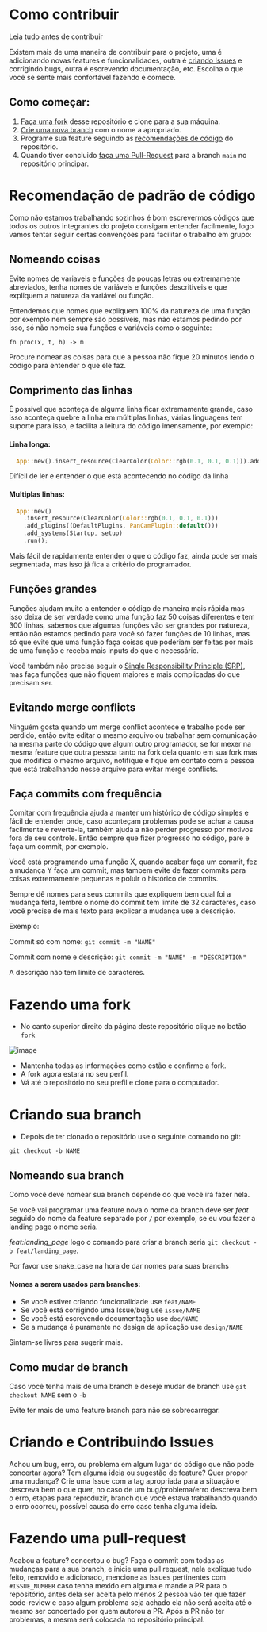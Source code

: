 # Como contribuir

Leia tudo antes de contribuir

Existem mais de uma maneira de contribuir para o projeto, uma é adicionando novas features e funcionalidades, outra é [criando Issues](#ISSUES) e corrigindo bugs, outra é escrevendo documentação, etc.
Escolha o que você se sente mais confortável fazendo e comece.

## Como começar:

1. [Faça uma fork](#FORK) desse repositório e clone para a sua máquina.
2. [Crie uma nova branch](#BRANCH) com o nome a apropriado.
3. Programe sua feature seguindo as [recomendações de código](#ISCLEAN) do repositório.
4. Quando tiver concluido [faça uma Pull-Request](#PR) para a branch `main` no repositório principar.

<a name="ISCLEAN"></a>
# Recomendação de padrão de código

Como não estamos trabalhando sozinhos é bom escrevermos códigos que todos os outros integrantes do projeto consigam entender facilmente, logo vamos tentar seguir certas convenções para facilitar o trabalho em grupo:

## Nomeando coisas
Evite nomes de variaveis e funções de poucas letras ou extremamente abreviados, tenha nomes de variáveis e funções descritiveis e que expliquem a natureza da variável ou função.

Entendemos que nomes que expliquem 100% da natureza de uma função por exemplo nem sempre são possíveis, mas não estamos pedindo por isso, só não nomeie sua funções e variáveis como o seguinte:

`fn proc(x, t, h) -> m`

Procure nomear as coisas para que a pessoa não fique 20 minutos lendo o código para entender o que ele faz.

## Comprimento das linhas

É possível que aconteça de alguma linha ficar extremamente grande, caso isso aconteça quebre a linha em múltiplas linhas, várias linguagens tem suporte para isso, e facilita a leitura do código imensamente, por exemplo:

#### Linha longa:

```Rust
  App::new().insert_resource(ClearColor(Color::rgb(0.1, 0.1, 0.1))).add_plugins((DefaultPlugins, PanCamPlugin::default())).add_systems(Startup, setup).run();
```

Difícil de ler e entender o que está acontecendo no código da linha

#### Multiplas linhas:

```Rust
  App::new()
    .insert_resource(ClearColor(Color::rgb(0.1, 0.1, 0.1)))
    .add_plugins((DefaultPlugins, PanCamPlugin::default()))
    .add_systems(Startup, setup)
    .run();
```

Mais fácil de rapidamente entender o que o código faz, ainda pode ser mais segmentada, mas isso já fica a critério do programador.

## Funções grandes

Funções ajudam muito a entender o código de maneira mais rápida mas isso deixa de ser verdade como uma função faz 50 coisas diferentes e tem 300 linhas, sabemos que algumas funções vão ser grandes por natureza, então não estamos pedindo para você só fazer funções de 10 linhas, mas só que evite que uma função faça coisas que poderiam ser feitas por mais de uma função e receba mais inputs do que o necessário.

Você também não precisa seguir o [Single Responsibility Principle (SRP)](https://en.wikipedia.org/wiki/Single_responsibility_principle), mas faça funções que não fiquem maiores e mais complicadas do que precisam ser.

## Evitando merge conflicts

Ninguém gosta quando um merge conflict acontece e trabalho pode ser perdido, então evite editar o mesmo arquivo ou trabalhar sem comunicação na mesma parte do código que algum outro programador, se for mexer na mesma feature que outra pessoa tanto na fork dela quanto em sua fork mas que modifica o mesmo arquivo, notifique e fique em contato com a pessoa que está trabalhando nesse arquivo para evitar merge conflicts.

## Faça commits com frequência

Comitar com frequência ajuda a manter um histórico de código simples e fácil de entender onde, caso aconteçam problemas pode se achar a causa facilmente e reverte-la, também ajuda a não perder progresso por motivos fora de seu controle.
Então sempre que fizer progresso no código, pare e faça um commit, por exemplo.

Você está programando uma função X, quando acabar faça um commit, fez a mudança Y faça um commit, mas tambem evite de fazer commits para coisas extremamente pequenas e poluir o histórico de commits.

Sempre dê nomes para seus commits que expliquem bem qual foi a mudança feita, lembre o nome do commit tem limite de 32 caracteres, caso você precise de mais texto para explicar a mudança use a descrição.

Exemplo:

Commit só com nome: `git commit -m "NAME"`

Commit com nome e descrição: `git commit -m "NAME" -m "DESCRIPTION"`

A descrição não tem limite de caracteres.

<a name="FORK"></a>
# Fazendo uma fork
- No canto superior direito da página deste repositório clique no botão `fork`
  
![image](https://github.com/MintzyG/SCTI/assets/21692264/f7b82130-3b79-4ac0-b5cb-0f04bbffe9c2)
- Mantenha todas as informações como estão e confirme a fork.
- A fork agora estará no seu perfil.
- Vá até o repositório no seu prefil e clone para o computador.

<a name="BRANCH"></a>
# Criando sua branch
- Depois de ter clonado o repositório use o seguinte comando no git:

`git checkout -b NAME`

## Nomeando sua branch
Como você deve nomear sua branch depende do que você irá fazer nela.

Se você vai programar uma feature nova o nome da branch deve ser _feat_ seguido do nome da feature separado por `/` por exemplo, se eu vou fazer a landing page o nome seria.

_feat:landing_page_ logo o comando para criar a branch seria `git checkout -b feat/landing_page`.

Por favor use snake_case na hora de dar nomes para suas branchs

#### Nomes a serem usados para branches:

- Se você estiver criando funcionalidade use `feat/NAME`
- Se você está corrigindo uma Issue/bug use `issue/NAME`
- Se você está escrevendo documentação use `doc/NAME`
- Se a mudança é puramente no design da aplicação use `design/NAME`

Sintam-se livres para sugerir mais.

## Como mudar de branch

Caso você tenha mais de uma branch e deseje mudar de branch use `git checkout NAME` sem o `-b`

Evite ter mais de uma feature branch para não se sobrecarregar.

<a name="ISSUES"></a>
# Criando e Contribuindo Issues

Achou um bug, erro, ou problema em algum lugar do código que não pode concertar agora? Tem alguma ideia ou sugestão de feature? Quer propor uma mudança?
Crie uma Issue com a tag apropriada para a situação e descreva bem o que quer, no caso de um bug/problema/erro descreva bem o erro, etapas para reproduzir, branch que você estava trabalhando quando o erro ocorreu,
possível causa do erro caso tenha alguma ideia.

<a name="PR"></a>
# Fazendo uma pull-request

Acabou a feature? concertou o bug? Faça o commit com todas as mudanças para a sua branch, e inicie uma pull request, nela explique tudo feito, removido e adicionado, mencione as Issues pertinentes com `#ISSUE_NUMBER` caso tenha mexido em alguma
e mande a PR para o repositório, antes dela ser aceita pelo menos 2 pessoa vão ter que fazer code-review e caso algum problema seja achado ela não será aceita até o mesmo ser concertado por quem autorou a PR. Após a PR não ter problemas, a mesma será colocada no repositório principal.
